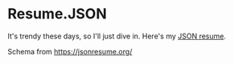# Resume.JSON

It's trendy these days, so I'll just dive in. Here's my [JSON resume](https://files.charbonnel.eu/resume.html).

Schema from https://jsonresume.org/
